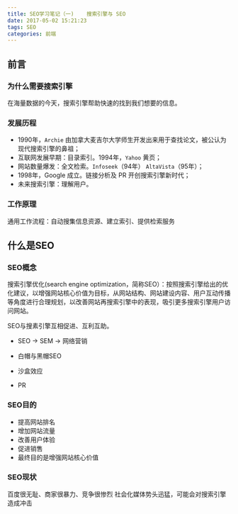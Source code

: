 ```yaml
---
title: SEO学习笔记（一)    搜索引擎与 SEO
date: 2017-05-02 15:21:23
tags: SEO
categories: 前端
---
```

## 前言
### 为什么需要搜索引擎
在海量数据的今天，搜索引擎帮助快速的找到我们想要的信息。

### 发展历程

+ 1990年，`Archie` 由加拿大麦吉尔大学师生开发出来用于查找论文，被公认为现代搜索引擎的鼻祖；
+ 互联网发展早期：目录索引。1994年，`Yahoo` 黄页；
+ 网站数量爆发：全文检索。`Infoseek`（94年）  `AltaVista`（95年）；
+ 1998年，Google 成立。链接分析及 PR 开创搜索引擎新时代；
+ 未来搜索引擎：理解用户。

### 工作原理
通用工作流程：自动搜集信息资源、建立索引、提供检索服务


## 什么是SEO
### SEO概念
搜索引擎优化(search engine optimization，简称SEO）：按照搜索引擎给出的优化建议，以增强网站核心价值为目标，从网站结构、网站建设内容、用户互动传播等角度进行合理规划，以改善网站再搜索引擎中的表现，吸引更多搜索引擎用户访问网站。

SEO与搜素引擎互相促进、互利互助。

+ SEO -> SEM -> 网络营销

+ 白帽与黑帽SEO

+ 沙盒效应

+ PR

### SEO目的
+ 提高网站排名
+ 增加网站流量
+ 改善用户体验
+ 促进销售
+ 最终目的是增强网站核心价值

### SEO现状
百度很无耻、商家很暴力、竞争很惨烈
社会化媒体势头迅猛，可能会对搜索引擎造成冲击

